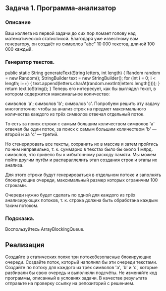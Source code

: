## Задача 1. Программа-анализатор
### Описание
Ваш коллега из первой задачи до сих пор ломает голову над математической статистикой. Благодаря уже известному вам генератору, он создаёт из символов "abc" 10 000 текстов, длиной 100 000 каждый.

### Генератор текстов.
  public static String generateText(String letters, int length) {
      Random random = new Random();
      StringBuilder text = new StringBuilder();
      for (int i = 0; i < length; i++) {
          text.append(letters.charAt(random.nextInt(letters.length())));
      }
      return text.toString();
  }
Теперь его интересует, как бы выглядел текст, в котором содержится максимальное количество:

символов 'a';
символов 'b';
символов 'c'.
Попробуем решить эту задачу многопоточно: чтобы за анализ строк на предмет максимального количества каждого из трёх символов отвечал отдельный поток.

То есть за поиск строки с самым большим количеством символов 'a' отвечал бы один поток, за поиск с самым большим количеством 'b' — второй и за 'c' — третий.

Но сгенерировать все тексты, сохранить их в массив и затем пройтись по ним неправильно, т. к. суммарно в текстах было бы около 1 млрд. символов, что привело бы к избыточному расходу памяти. Мы можем пойти другим путём и распараллелить этап создания строк и этапы их анализа.

Для этого строки будут генерироваться в отдельном потоке и заполнять блокирующие очереди, максимальный размер которых ограничим 100 строками.

Очереди нужно будет сделать по одной для каждого из трёх анализирующих потоков, т. к. строка должна быть обработана каждым таким потоком.

### Подсказка.
Воспользуйтесь ArrayBlockingQueue.

## Реализация
Создайте в статических полях три потокобезопасные блокирующие очереди.
Создайте поток, который наполнял бы эти очереди текстами.
Создайте по потоку для каждого из трёх символов 'a', 'b' и 'c', которые разбирали бы свою очередь и выполняли подсчёты.
Не изменяйте код программы, описанный в условиях задачи. В качестве результата отправьте на проверку ссылку на репозиторий с решением.